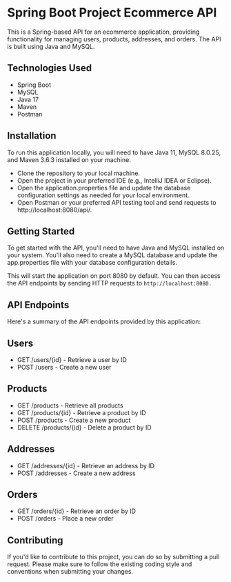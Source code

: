 # Spring Boot Project Ecommerce API
This is a Spring-based API for an ecommerce application, providing functionality for managing users, products, addresses, and orders. 
The API is built using Java and MySQL.

## Technologies Used
* Spring Boot 
* MySQL 
* Java 17
* Maven 
* Postman 


## Installation
To run this application locally, you will need to have Java 11, MySQL 8.0.25, and Maven 3.6.3 installed on your machine.

* Clone the repository to your local machine.
* Open the project in your preferred IDE (e.g., IntelliJ IDEA or Eclipse).
* Open the application.properties file and update the database configuration settings as needed for your local environment.
* Open Postman or your preferred API testing tool and send requests to http://localhost:8080/api/.

## Getting Started
To get started with the API, you'll need to have Java and MySQL installed on your system.
You'll also need to create a MySQL database and update the app.properties file with your database configuration details.


This will start the application on port 8080 by default. You can then access the API endpoints by sending HTTP requests to `http://localhost:8080.`

## API Endpoints
Here's a summary of the API endpoints provided by this application:

## Users

* GET /users/{id} - Retrieve a user by ID
* POST /users - Create a new user

## Products

* GET /products - Retrieve all products
* GET /products/{id} - Retrieve a product by ID
* POST /products - Create a new product
* DELETE /products/{id} - Delete a product by ID

## Addresses

* GET /addresses/{id} - Retrieve an address by ID
* POST /addresses - Create a new address

## Orders

* GET /orders/{id} - Retrieve an order by ID
* POST /orders - Place a new order

## Contributing
If you'd like to contribute to this project, you can do so by submitting a pull request. 
Please make sure to follow the existing coding style and conventions when submitting your changes.
